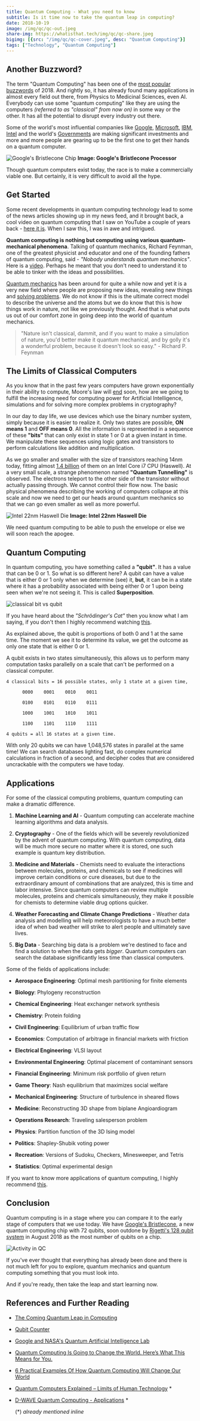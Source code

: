 ```yaml
---
title: Quantum Computing - What you need to know
subtitle: Is it time now to take the quantum leap in computing?
date: 2018-10-19
image: /img/qc/qc-out.jpeg
share-img: https://whatisthat.tech/img/qc/qc-share.jpeg
bigimg: [{src: "/img/qc/qc-cover.jpeg", desc: "Quantum Computing"}]
tags: ["Technology", "Quantum Computing"]
---
```

## Another Buzzword?
The term "Quantum Computing" has been one of the [most popular buzzwords](https://www.allerin.com/blog/top-5-technology-buzzwords-of-2018) of 2018. And rightly so, it has already found many applications in almost every field out there, from Physics to Medicinal Sciences, even AI. Everybody can use some "quantum computing" like they are using the computers _(referred to as "classical" from now on)_ in some way or the other. It has all the potential to disrupt every industry out there.

Some of the world's most influential companies like [Google](https://ai.google/research/teams/applied-science/quantum-ai/), [Microsoft](https://www.techrepublic.com/article/heres-why-microsoft-is-all-in-on-quantum-computing/), [IBM](https://www.research.ibm.com/ibm-q/), [Intel](https://www.pcworld.com/article/3168753/components-processors/intel-researches-tech-to-prepare-for-a-future-beyond-todays-pcs.html) and the world's [Governments](https://www.scmp.com/news/china/economy/article/2140860/china-winning-race-us-develop-quantum-computers) are making significant investments and more and more people are gearing up to be the first one to get their hands on a quantum computer.

![Google's Bristlecone Chip](/img/qc/bristlecone.png)
**Image: Google's Bristlecone Processor**

Though quantum computers exist today, the race is to make a commercially viable one. But certainly, it is very difficult to avoid all the hype.

## Get Started
Some recent developments in quantum computing technology lead to some of the news articles showing up in my news feed, and it brought back, a cool video on quantum computing that I saw on YouTube a couple of years back - [here it is](https://www.youtube.com/watch?v=JhHMJCUmq28). When I saw this, I was in awe and intrigued.

**Quantum computing is nothing but computing using various quantum-mechanical phenomena**. Talking of quantum mechanics, Richard Feynman, one of the greatest physicist and educator and one of the founding fathers of quantum computing, said - _"Nobody understands quantum mechanics"_. Here is a [video](https://www.youtube.com/watch?v=w3ZRLllWgHI). Perhaps he meant that you don't need to understand it to be able to tinker with the ideas and possibilities.      

[Quantum mechanics](https://www.livescience.com/33816-quantum-mechanics-explanation.html) has been around for quite a while now and yet it is a very new field where people are proposing new ideas, revealing new things and [solving problems](https://www.quantamagazine.org/graduate-student-solves-quantum-verification-problem-20181008/). We do not know if this is the ultimate correct model to describe the universe and the atoms but we do know that this is how things work in nature, not like we previously thought. And that is what puts us out of our comfort zone in going deep into the world of quantum mechanics.

>"Nature isn't classical, dammit, and if you want to make a simulation of nature, you'd better make it quantum mechanical, and by golly it's a wonderful problem, because it doesn't look so easy." - Richard P. Feynman

## The Limits of Classical Computers
As you know that in the past few years computers have grown exponentially in their ability to compute, Moore's law will [end](https://www.technologyreview.com/s/601441/moores-law-is-dead-now-what/) soon, how are we going to fulfill the increasing need for computing power for Artificial Intelligence, simulations and for solving more complex problems in cryptography?

In our day to day life, we use devices which use the binary number system, simply because it is easier to realize it. Only two states are possible, **ON means 1** and **OFF means 0**. All the information is represented in a sequence of these **"bits"** that can only exist in state 1 or 0 at a given instant in time. We manipulate these sequences using logic gates and transistors to perform calculations like addition and multiplication.

As we go smaller and smaller with the size of transistors reaching 14nm today, fitting almost [1.4 billion](https://ipfs.io/ipfs/QmXoypizjW3WknFiJnKLwHCnL72vedxjQkDDP1mXWo6uco/wiki/Transistor_count.html) of them on an Intel Core i7 CPU (Haswell). At a very small scale, a strange phenomenon named **"Quantum Tunnelling"** is observed. The electrons teleport to the other side of the transistor without actually passing through. We cannot control their flow now. The basic physical phenomena describing the working of computers collapse at this scale and now we need to get our heads around quantum mechanics so that we can go even smaller as well as more powerful.

![Intel 22nm Haswell Die](/img/qc/haswell.jpg)
**Image: Intel 22nm Haswell Die**

We need quantum computing to be able to push the envelope or else we will soon reach the apogee.

## Quantum Computing

In quantum computing, you have something called a **"qubit"**. It has a value that can be 0 or 1. So what is so different here? A qubit can have a value that is either 0 or 1 only when we determine (see) it, **but**, it can be in a state where it has a probability associated with being either 0 or 1 upon being seen when we're not seeing it. This is called **Superposition**.

![classical bit vs qubit](/img/qc/qubit.png)

If you have heard about the _"Schrödinger's Cat"_ then you know what I am saying, if you don't then I highly recommend watching [this](https://www.youtube.com/watch?v=IOYyCHGWJq4).

As explained above, the qubit is proportions of both 0 and 1 at the same time. The moment we see it to determine its value, we get the outcome as only one state that is either 0 or 1.

A qubit exists in two states simultaneously, this allows us to perform many computation tasks parallelly on a scale that can't be performed on a classical computer.

```
4 classical bits = 16 possible states, only 1 state at a given time,

      0000    0001    0010    0011

      0100    0101    0110    0111

      1000    1001    1010    1011

      1100    1101    1110    1111

4 qubits = all 16 states at a given time.     

```
With only 20 qubits we can have 1,048,576 states in parallel at the same time! We can search databases lighting fast, do complex numerical calculations in fraction of a second, and decipher codes that are considered uncrackable with the computers we have today.  

## Applications
For some of the classical computing problems, quantum computing can make a dramatic difference.

1. **Machine Learning and AI** - Quantum computing can accelerate machine learning algorithms and data analysis.

2. **Cryptography** - One of the fields which will be severely revolutionized by the advent of quantum computing. With quantum computing, data will be much more secure no matter where it is stored, one such example is quantum key distribution.

3. **Medicine and Materials** - Chemists need to evaluate the interactions between molecules, proteins, and chemicals to see if medicines will improve certain conditions or cure diseases, but due to the extraordinary amount of combinations that are analyzed, this is time and labor intensive. Since quantum computers can review multiple molecules, proteins and chemicals simultaneously, they make it possible for chemists to determine viable drug options quicker.

4. **Weather Forecasting and Climate Change Predictions** - Weather data analysis and modelling will help meteorologists to have a much better idea of when bad weather will strike to alert people and ultimately save lives.

5. **Big Data** - Searching big data is a problem we're destined to face and find a solution to when the data gets _bigger_. Quantum computers can search the database significantly less time than classical computers.

Some of the fields of applications include:

- **Aerospace Engineering**: Optimal mesh partitioning for finite elements

- **Biology**: Phylogeny reconstruction

- **Chemical Engineering**: Heat exchanger network synthesis

- **Chemistry**: Protein folding

- **Civil Engineering**: Equilibrium of urban traffic flow

- **Economics**: Computation of arbitrage in financial markets with friction

- **Electrical Engineering**: VLSI layout

- **Environmental Engineering**: Optimal placement of contaminant sensors

- **Financial Engineering**: Minimum risk portfolio of given return

- **Game Theory**: Nash equilibrium that maximizes social welfare

- **Mechanical Engineering**: Structure of turbulence in sheared flows

- **Medicine**: Reconstructing 3D shape from biplane Angioardiogram

- **Operations Research**: Traveling salesperson problem

- **Physics**: Partition function of the 3D Ising model

- **Politics**: Shapley-Shubik voting power

- **Recreation**: Versions of Sudoku, Checkers, Minesweeper, and Tetris

- **Statistics**: Optimal experimental design

If you want to know more applications of quantum computing, I highly recommend [this](https://www.dwavesys.com/quantum-computing/applications).

## Conclusion
Quantum computing is in a stage where you can compare it to the early stage of computers that we use today. We have [Google's Bristlecone](https://www.technologyreview.com/s/610274/google-thinks-its-close-to-quantum-supremacy-heres-what-that-really-means/), a new quantum computing chip with 72 qubits, soon outdone by [Rigetti's 128 qubit system](https://medium.com/rigetti/the-rigetti-128-qubit-chip-and-what-it-means-for-quantum-df757d1b71ea) in August 2018 as the most number of qubits on a chip.

![Activity in QC](/img/qc/qc-activity.jpeg)

If you've ever thought that everything has already been done and there is not much left for you to explore, quantum mechanics and quantum computing something that you must look into.

And if you're ready, then take the leap and start learning now.

## References and Further Reading

- [The Coming Quantum Leap in Computing](https://www.bcg.com/en-in/publications/2018/coming-quantum-leap-computing.aspx)
- [Qubit Counter](http://www.qubitcounter.com/)
- [Google and NASA's Quantum Artificial Intelligence Lab](https://www.youtube.com/watch?v=CMdHDHEuOUE)
- [Quantum Computing Is Going to Change the World. Here’s What This Means for You.](https://futurism.com/quantum-computing-qa)
- [6 Practical Examples Of How Quantum Computing Will Change Our World](https://www.forbes.com/sites/bernardmarr/2017/07/10/6-practical-examples-of-how-quantum-computing-will-change-our-world/)
- [Quantum Computers Explained – Limits of Human Technology](https://www.youtube.com/watch?v=JhHMJCUmq28) *
- [D-WAVE Quantum Computing - Applications](https://www.dwavesys.com/quantum-computing/applications) *

    (\*) *_already mentioned inline_*

<br>
